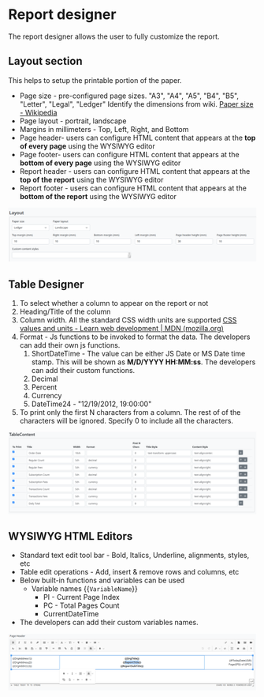 # Report designer

The report designer allows the user to fully customize the report.

## Layout section

This helps to setup the printable portion of the paper.

* Page size - pre-configured page sizes. "A3", "A4", "A5", "B4", "B5", "Letter", "Legal", "Ledger"
  Identify the dimensions from wiki. [Paper size - Wikipedia](https://en.wikipedia.org/wiki/Paper_size)
* Page layout - portrait, landscape
* Margins in millimeters - Top, Left, Right, and Bottom
* Page header- users can configure HTML content that appears at the **top of every page** using the WYSIWYG editor
* Page footer- users can configure HTML content that appears at the **bottom of every page** using the WYSIWYG editor
* Report header - users can configure HTML content that appears at the **top of the report** using the WYSIWYG editor
* Report footer - users can configure HTML content that appears at the **bottom of the report** using the WYSIWYG editor

![Alt text](./diagrams/LayoutDesigner.drawio.svg?raw=true&sanitize=true "Layout Designer")
## Table Designer

1. To select whether a column to appear on the report or not
2. Heading/Title of the column
3. Column width. All the standard CSS width units are supported  [CSS values and units - Learn web development | MDN (mozilla.org)](https://developer.mozilla.org/en-US/docs/Learn/CSS/Building_blocks/Values_and_units)
4. Format - Js functions to be invoked to format the data. The developers can add their own js functions.
   1. ShortDateTime - The value can be either JS Date or MS Date time stamp. This will be shown as **M/D/YYYY HH:MM:ss**. The developers can add their custom functions.
   2. Decimal
   3. Percent
   4. Currency
   5. DateTime24 - "12/19/2012, 19:00:00"
5. To print only the first N characters from a column. The rest of of the characters will be ignored. Specify 0 to include all the characters.

![Alt text](./diagrams/TableDesigner.drawio.svg?raw=true&sanitize=true "Table Designer")
## WYSIWYG HTML Editors

* Standard text edit tool bar - Bold, Italics, Underline, alignments, styles, etc
* Table edit operations - Add, insert & remove rows and columns, etc
* Below built-in functions and variables can be used
  * Variable names {{`VariableName`}}
    * PI - Current Page Index
    * PC - Total Pages Count
    * CurrentDateTime
* The developers can add their custom variables names.

![Alt text](./diagrams/HTMLDesigner.drawio.svg?raw=true&sanitize=true "HTML Designer")